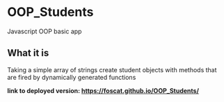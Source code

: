 # OOP_Students
Javascript OOP basic app


## What it is
Taking a simple array of strings create student objects with methods that are fired by dynamically generated functions

__**link to deployed version:  https://foscat.github.io/OOP_Students/**__
